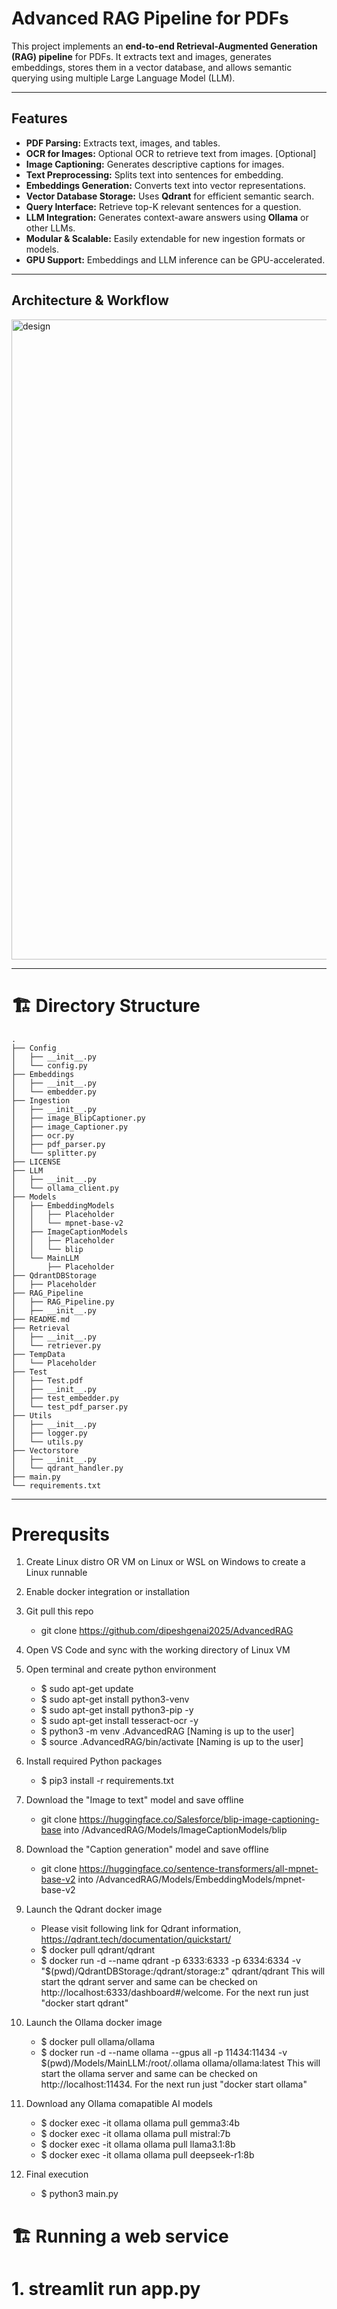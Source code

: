 # Advanced RAG Pipeline for PDFs

This project implements an **end-to-end Retrieval-Augmented Generation (RAG) pipeline** for PDFs. It extracts text and images, generates embeddings, stores them in a vector database, and allows semantic querying using multiple Large Language Model (LLM).

---

## Features

- **PDF Parsing:** Extracts text, images, and tables.
- **OCR for Images:** Optional OCR to retrieve text from images. [Optional]
- **Image Captioning:** Generates descriptive captions for images.
- **Text Preprocessing:** Splits text into sentences for embedding.
- **Embeddings Generation:** Converts text into vector representations.
- **Vector Database Storage:** Uses **Qdrant** for efficient semantic search.
- **Query Interface:** Retrieve top-K relevant sentences for a question.
- **LLM Integration:** Generates context-aware answers using **Ollama** or other LLMs.
- **Modular & Scalable:** Easily extendable for new ingestion formats or models.
- **GPU Support:** Embeddings and LLM inference can be GPU-accelerated.

---

## Architecture & Workflow

<img width="845" height="1024" alt="design" src="https://github.com/user-attachments/assets/dd416512-7613-42a2-a8d5-09794b96969f" />



---

# 🏗️ Directory Structure

```
.
├── Config
│   ├── __init__.py
│   └── config.py
├── Embeddings
│   ├── __init__.py
│   └── embedder.py
├── Ingestion
│   ├── __init__.py
│   ├── image_BlipCaptioner.py
│   ├── image_Captioner.py
│   ├── ocr.py
│   ├── pdf_parser.py
│   └── splitter.py
├── LICENSE
├── LLM
│   ├── __init__.py
│   └── ollama_client.py
├── Models
│   ├── EmbeddingModels
│   │   ├── Placeholder
│   │   └── mpnet-base-v2
│   ├── ImageCaptionModels
│   │   ├── Placeholder
│   │   └── blip
│   └── MainLLM
│       ├── Placeholder
├── QdrantDBStorage
│   ├── Placeholder
├── RAG_Pipeline
│   ├── RAG_Pipeline.py
│   ├── __init__.py
├── README.md
├── Retrieval
│   ├── __init__.py
│   └── retriever.py
├── TempData
│   └── Placeholder
├── Test
│   ├── Test.pdf
│   ├── __init__.py
│   ├── test_embedder.py
│   └── test_pdf_parser.py
├── Utils
│   ├── __init__.py
│   ├── logger.py
│   └── utils.py
├── Vectorstore
│   ├── __init__.py
│   └── qdrant_handler.py
├── main.py
└── requirements.txt
```

---

# Prerequsits
1. Create Linux distro OR VM on Linux or WSL on Windows to create a Linux runnable
2. Enable docker integration or installation
3. Git pull this repo
	- git clone https://github.com/dipeshgenai2025/AdvancedRAG

4. Open VS Code and sync with the working directory of Linux VM
5. Open terminal and create python environment
	- $ sudo apt-get update
	- $ sudo apt-get install python3-venv
	- $ sudo apt-get install python3-pip -y
	- $ sudo apt-get install tesseract-ocr -y
	- $ python3 -m venv .AdvancedRAG [Naming is up to the user]
	- $ source .AdvancedRAG/bin/activate [Naming is up to the user]

6. Install required Python packages
	- $ pip3 install -r requirements.txt

7. Download the "Image to text" model and save offline
	- git clone https://huggingface.co/Salesforce/blip-image-captioning-base into /AdvancedRAG/Models/ImageCaptionModels/blip

8. Download the "Caption generation" model and save offline
	- git clone https://huggingface.co/sentence-transformers/all-mpnet-base-v2 into /AdvancedRAG/Models/EmbeddingModels/mpnet-base-v2

9. Launch the Qdrant docker image
	- Please visit following link for Qdrant information,  https://qdrant.tech/documentation/quickstart/
	- $ docker pull qdrant/qdrant
	- $ docker run -d --name qdrant -p 6333:6333 -p 6334:6334 -v "$(pwd)/QdrantDBStorage:/qdrant/storage:z" qdrant/qdrant
	  This will start the qdrant server and same can be checked on http://localhost:6333/dashboard#/welcome. For the next run just "docker start qdrant"

10. Launch the Ollama docker image
	- $ docker pull ollama/ollama
	- $ docker run -d --name ollama --gpus all -p 11434:11434 -v $(pwd)/Models/MainLLM:/root/.ollama ollama/ollama:latest
	  This will start the ollama server and same can be checked on http://localhost:11434. For the next run just "docker start ollama"

11. Download any Ollama comapatible AI models
	- $ docker exec -it ollama ollama pull gemma3:4b
	- $ docker exec -it ollama ollama pull mistral:7b <Got better results>
	- $ docker exec -it ollama ollama pull llama3.1:8b
	- $ docker exec -it ollama ollama pull deepseek-r1:8b

12. Final execution
	- $ python3 main.py

# 🏗️ Running a web service
#	1. streamlit run app.py
